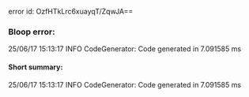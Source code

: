 error id: OzfHTkLrc6xuayqT/ZqwJA==
### Bloop error:

25/06/17 15:13:17 INFO CodeGenerator: Code generated in 7.091585 ms
#### Short summary: 

25/06/17 15:13:17 INFO CodeGenerator: Code generated in 7.091585 ms